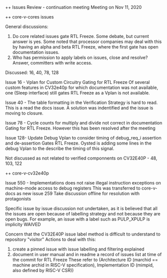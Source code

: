++ Issues Review - continuation meeting
Meeting on Nov 11, 2020

++ core-v-cores issues

General discussions: 
1) Do core related issues gate RTL Freeze. Some debate, but current answer is yes. Some noted that processor companies may deal with this by having an alpha and beta RTL Freeze, where the first gate has open documentation issues.
2) Who has permission to apply labels on issues, close and resolve? Answer, committers with write access.

Discussed: 16, 40, 78, 128

Issue 16 - Vplan for Custom Circuitry
Gating for RTL Freeze
Of several custom features in CV32e40p for which documentation was not available, one (Sleep interface) still gates RTL Freeze as a Vplan is not available.

Issue 40 - The table formatting in the Verification Strategy is hard to read. This is a read the docs issue. A solution was indentified and the issue is moving to closure.

Issue 78 - Cycle counts for multiply and divide not correct in documentation
Gating for RTL Freeze. However this has been resolved after the meeting

Issue 128- Update Debug Vplan to consider timing of debug_req_i assertion and de-assertion
Gates RTL Freeze. Oysted is adding some lines in the debug Vplan to the describe the timing of this signal.

Not discussed as not related to verified componnents on CV32E40P - 48, 103, 122

++ core-v-cv32e40p

Issue 550 - Implementations does not raise illegal instruction exceptions on machine-mode access to debug registers
This was transferred to core-v-docs as new issue 259
Take discussion offline for resolution with protagonists

Specific issue by issue discussion not undertaken, as it is believed that all the issues are open because of labelling strategy and not because they are open bugs.
For example, an issue with a label such as PULP_XPULP is implicity WAIVED

Concern that the CV32E40P issue label method is difficult to understand to repository "visitor"
Actions to deal with this:
1) create a pinned issue with issue labelling and filtering explained
2) document in user manual and in readme a record of issues list at time of the commit for RTL Freeze 
These refer to (Architecture ID (marchid == machine archid in RISC-V specification), Implementation ID (mimpid, also defined by RISC-V CSR))





